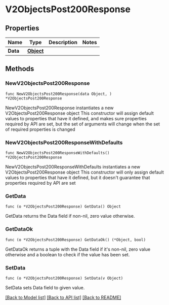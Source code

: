 # V2ObjectsPost200Response

## Properties

Name | Type | Description | Notes
------------ | ------------- | ------------- | -------------
**Data** | [**Object**](Object.md) |  | 

## Methods

### NewV2ObjectsPost200Response

`func NewV2ObjectsPost200Response(data Object, ) *V2ObjectsPost200Response`

NewV2ObjectsPost200Response instantiates a new V2ObjectsPost200Response object
This constructor will assign default values to properties that have it defined,
and makes sure properties required by API are set, but the set of arguments
will change when the set of required properties is changed

### NewV2ObjectsPost200ResponseWithDefaults

`func NewV2ObjectsPost200ResponseWithDefaults() *V2ObjectsPost200Response`

NewV2ObjectsPost200ResponseWithDefaults instantiates a new V2ObjectsPost200Response object
This constructor will only assign default values to properties that have it defined,
but it doesn't guarantee that properties required by API are set

### GetData

`func (o *V2ObjectsPost200Response) GetData() Object`

GetData returns the Data field if non-nil, zero value otherwise.

### GetDataOk

`func (o *V2ObjectsPost200Response) GetDataOk() (*Object, bool)`

GetDataOk returns a tuple with the Data field if it's non-nil, zero value otherwise
and a boolean to check if the value has been set.

### SetData

`func (o *V2ObjectsPost200Response) SetData(v Object)`

SetData sets Data field to given value.



[[Back to Model list]](../README.md#documentation-for-models) [[Back to API list]](../README.md#documentation-for-api-endpoints) [[Back to README]](../README.md)


